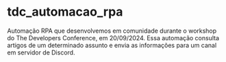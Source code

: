 # tdc_automacao_rpa
Automação RPA que desenvolvemos em comunidade durante o workshop do The Developers Conference, em 20/09/2024. Essa automação consulta artigos de um determinado assunto e envia as informações para um canal em servidor de Discord.
